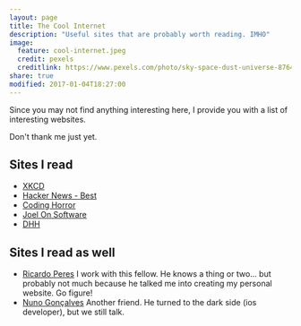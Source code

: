 ```yaml
---
layout: page
title: The Cool Internet
description: "Useful sites that are probably worth reading. IMHO"
image:
  feature: cool-internet.jpeg
  credit: pexels
  creditlink: https://www.pexels.com/photo/sky-space-dust-universe-87646/
share: true
modified: 2017-01-04T18:27:00
---
```


Since you may not find anything interesting here, I provide you with a list of interesting websites.

Don't thank me just yet.

## Sites I read

- [XKCD](https://www.xkcd.com) 
- [Hacker News - Best](https://news.ycombinator.com/best)
- [Coding Horror](https://blog.codinghorror.com)
- [Joel On Software](https://www.joelonsoftware.com)
- [DHH](https://medium.com/@dhh)

## Sites I read as well

- [Ricardo Peres](https://weblogs.asp.net/ricardoperes) I work with this fellow. He knows a thing or two... but probably not much because he talked me into creating my personal website. Go figure!
- [Nuno Gonçalves](https://medium.com/@nunogonalves) Another friend. He turned to the dark side (ios developer), but we still talk.

